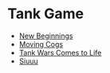 # Tank Game

- [New Beginnings](chapter-1.md)
- [Moving Cogs](chapter-2.md)
- [Tank Wars Comes to Life](chapter-3.md)
- [Siuuu](chapter-4.md)